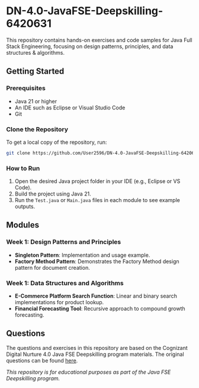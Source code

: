 # DN-4.0-JavaFSE-Deepskilling-6420631

This repository contains hands-on exercises and code samples for Java Full Stack Engineering, focusing on design patterns, principles, and data structures & algorithms.

## Getting Started

### Prerequisites

- Java 21 or higher
- An IDE such as Eclipse or Visual Studio Code
- Git

### Clone the Repository

To get a local copy of the repository, run:

```sh
git clone https://github.com/User2596/DN-4.0-JavaFSE-Deepskilling-6420631.git
```

### How to Run

1. Open the desired Java project folder in your IDE (e.g., Eclipse or VS Code).
2. Build the project using Java 21.
3. Run the `Test.java` or `Main.java` files in each module to see example outputs.

## Modules

### Week 1: Design Patterns and Principles

- **Singleton Pattern**: Implementation and usage example.
- **Factory Method Pattern**: Demonstrates the Factory Method design pattern for document creation.

### Week 1: Data Structures and Algorithms

- **E-Commerce Platform Search Function**: Linear and binary search implementations for product lookup.
- **Financial Forecasting Tool**: Recursive approach to compound growth forecasting.

## Questions

The questions and exercises in this repository are based on the Cognizant Digital Nurture 4.0 Java FSE Deepskilling program materials. The original questions can be found [here](https://github.com/seshadrimr/Digital-Nurture-4.0-JavaFSE).


*This repository is for educational purposes as part of the Java FSE Deepskilling program.*
